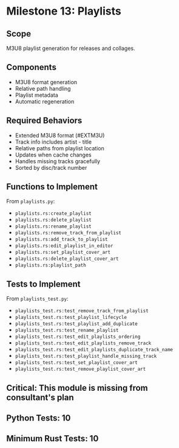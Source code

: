 # Milestone 13: Playlists

## Scope
M3U8 playlist generation for releases and collages.

## Components
- M3U8 format generation
- Relative path handling
- Playlist metadata
- Automatic regeneration

## Required Behaviors
- Extended M3U8 format (#EXTM3U)
- Track info includes artist - title
- Relative paths from playlist location
- Updates when cache changes
- Handles missing tracks gracefully
- Sorted by disc/track number

## Functions to Implement
From `playlists.py`:
- `playlists.rs:create_playlist`
- `playlists.rs:delete_playlist`
- `playlists.rs:rename_playlist`
- `playlists.rs:remove_track_from_playlist`
- `playlists.rs:add_track_to_playlist`
- `playlists.rs:edit_playlist_in_editor`
- `playlists.rs:set_playlist_cover_art`
- `playlists.rs:delete_playlist_cover_art`
- `playlists.rs:playlist_path`

## Tests to Implement
From `playlists_test.py`:
- `playlists_test.rs:test_remove_track_from_playlist`
- `playlists_test.rs:test_playlist_lifecycle`
- `playlists_test.rs:test_playlist_add_duplicate`
- `playlists_test.rs:test_rename_playlist`
- `playlists_test.rs:test_edit_playlists_ordering`
- `playlists_test.rs:test_edit_playlists_remove_track`
- `playlists_test.rs:test_edit_playlists_duplicate_track_name`
- `playlists_test.rs:test_playlist_handle_missing_track`
- `playlists_test.rs:test_set_playlist_cover_art`
- `playlists_test.rs:test_remove_playlist_cover_art`

## Critical: This module is missing from consultant's plan

## Python Tests: 10
## Minimum Rust Tests: 10